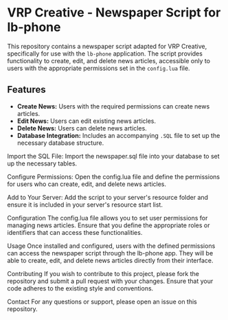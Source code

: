 # VRP Creative - Newspaper Script for lb-phone

This repository contains a newspaper script adapted for VRP Creative, specifically for use with the `lb-phone` application. The script provides functionality to create, edit, and delete news articles, accessible only to users with the appropriate permissions set in the `config.lua` file.

## Features

- **Create News:** Users with the required permissions can create news articles.
- **Edit News:** Users can edit existing news articles.
- **Delete News:** Users can delete news articles.
- **Database Integration:** Includes an accompanying `.SQL` file to set up the necessary database structure.


Import the SQL File:
Import the newspaper.sql file into your database to set up the necessary tables.

Configure Permissions:
Open the config.lua file and define the permissions for users who can create, edit, and delete news articles.

Add to Your Server:
Add the script to your server's resource folder and ensure it is included in your server's resource start list.

Configuration
The config.lua file allows you to set user permissions for managing news articles. Ensure that you define the appropriate roles or identifiers that can access these functionalities.

Usage
Once installed and configured, users with the defined permissions can access the newspaper script through the lb-phone app. They will be able to create, edit, and delete news articles directly from their interface.

Contributing
If you wish to contribute to this project, please fork the repository and submit a pull request with your changes. Ensure that your code adheres to the existing style and conventions.

Contact
For any questions or support, please open an issue on this repository.
